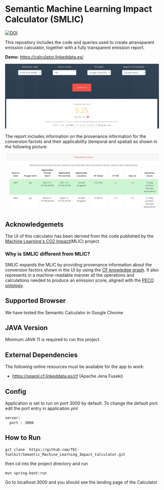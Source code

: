 # Semantic Machine Learning Impact Calculator (SMLIC)
[![DOI](https://zenodo.org/badge/610785307.svg)](https://zenodo.org/badge/latestdoi/610785307)

This repository includes the code and queries used to create atransparent emission calculator, together with a fully transparent emission report.

**Demo:** https://calculator.linkeddata.es/

<img src="images/calc.png"></img>

The report includes information on the provenance information for the conversion factots and their applicability (temporal and spatial) as shown in the following picture:

<img src="images/cf.png"></img>

## Acknowledgemets 

The UI of this calculator has been derived from the code published by the <a href="https://github.com/mlco2/impact">Machine Learning's CO2 Impact</a>(MLIC) project. 

### Why is SMLIC different from MLIC?
SMLIC expands the MLIC by providing provenance information about the conversion factors shown in the UI by using the [CF knowledge graph](https://github.com/EATS-UoA/cfkg). It also represents in a machine-readable manner all the operations and calculations needed to produce an emission score, aligned with the [PECO ontology](https://w3id.org/peco).

## Supported Browser

We have tested the Semantic Calculator in Google Chrome

## JAVA Version

Minimum JAVA 11 is required to run this project. 

## External Dependencies

The following online resources must be available for the app to work: 

- https://sparql.cf.linkeddata.es/cf (Apache Jena Fuseki)


## Config

Application is set to run on port 3000 by default. To change the default port edit the port entry in  application.yml 

````
server:
  port : 3000
````

## How to Run

````
git clone  https://github.com/TEC-Toolkit/Semantic_Machine_Learning_Impact_Calculator.git
````

then cd into the project directory and run 

````
mvn spring-boot:run
````

Go to localhost:3000 and you should see the landing page of the Calculator

